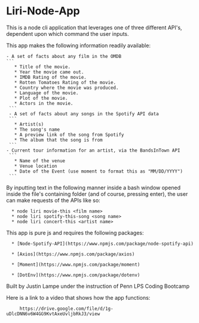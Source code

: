 # Liri-Node-App

This is a node cli application that leverages one of three different API's, dependent upon which command the user inputs.

This app makes the following information readily available:

    - A set of facts about any film in the OMDB
    ```
       * Title of the movie.
       * Year the movie came out.
       * IMDB Rating of the movie.
       * Rotten Tomatoes Rating of the movie.
       * Country where the movie was produced.
       * Language of the movie.
       * Plot of the movie.
       * Actors in the movie.
     ```
     - A set of facts about any songs in the Spotify API data
     ```
       * Artist(s)
       * The song's name
       * A preview link of the song from Spotify
       * The album that the song is from
     ```
    - Current tour information for an artist, via the BandsInTown API
     ```
       * Name of the venue
       * Venue location
       * Date of the Event (use moment to format this as "MM/DD/YYYY") 
     ```

By inputting text in the following manner inside a bash window opened inside the file's containing folder (and of course, pressing enter), the user can make requests of the APIs like so: 
      
      * node liri movie-this <film name>
      * node liri spotify-this-song <song name>
      * node liri concert-this <artist name>
      
This app is pure js and requires the following packages:

      * [Node-Spotify-API](https://www.npmjs.com/package/node-spotify-api)

      * [Axios](https://www.npmjs.com/package/axios)

      * [Moment](https://www.npmjs.com/package/moment)

      * [DotEnv](https://www.npmjs.com/package/dotenv) 

Built by Justin Lampe under the instruction of Penn LPS Coding Bootcamp

Here is a link to a video that shows how the app functions:

         https://drive.google.com/file/d/1g-uDlcDNN6v6W4GG9KvtAxeUvljbRkJ3/view

